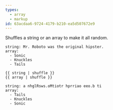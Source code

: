 ```yaml
---
types:
  - array
  - markup
id: 63acdaa6-9724-4179-b210-ea5d507672e9
---
```

Shuffles a string or an array to make it all random.

```.language-yaml
string: Mr. Roboto was the original hipster.
array:
  - Sonic
  - Knuckles
  - Tails
```

```
{{ string | shuffle }}
{{ array | shuffle }}
```

```.language-yaml
string: a nhglRsws.oMtiotr hprriao eeo.b ti
array:
  - Tails
  - Knuckles
  - Sonic
```
